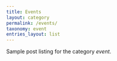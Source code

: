 ```yaml
---
title: Events
layout: category
permalink: /events/
taxonomy: event
entries_layout: list
---
```


Sample post listing for the category *event*.
